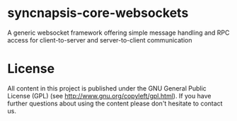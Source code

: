 syncnapsis-core-websockets
==========================

A generic websocket framework offering simple message handling and RPC access for client-to-server and server-to-client communication

License
=======

All content in this project is published under the GNU General Public License (GPL) (see http://www.gnu.org/copyleft/gpl.html). If you have further questions about using the content please don't hesitate to contact us.